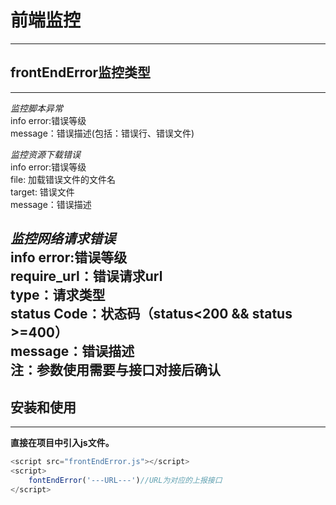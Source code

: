 # 前端监控

---
## frontEndError监控类型
---
*监控脚本异常*    
    info error:错误等级  
    message：错误描述(包括：错误行、错误文件)  
  

*监控资源下载错误*  
    info error:错误等级  
    file: 加载错误文件的文件名  
    target: 错误文件  
    message：错误描述  
  

*监控网络请求错误*  
    info error:错误等级  
    require_url：错误请求url  
    type：请求类型  
    status Code：状态码（status<200 && status >=400）  
    message：错误描述  
注：参数使用需要与接口对接后确认
---
## 安装和使用
---  
**直接在项目中引入js文件。**

```javascript
<script src="frontEndError.js"></script>
<script>
    fontEndError('---URL---')//URL为对应的上报接口
</script>
```

